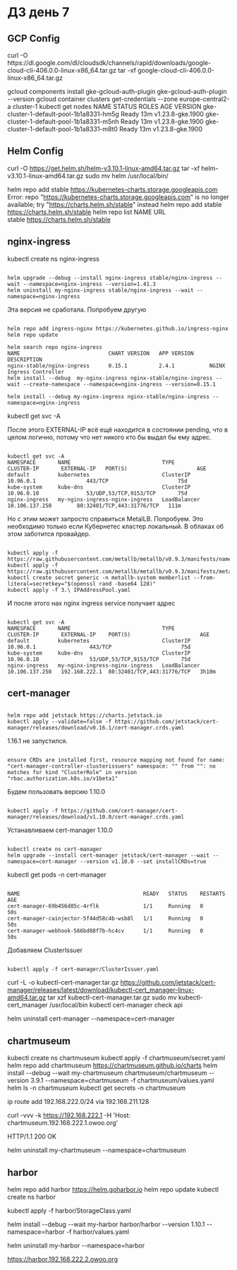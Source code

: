 <H1>ДЗ день 7</H1>

<H2>GCP Config </H2>
curl -O https://dl.google.com/dl/cloudsdk/channels/rapid/downloads/google-cloud-cli-406.0.0-linux-x86_64.tar.gz
tar -xf google-cloud-cli-406.0.0-linux-x86_64.tar.gz

gcloud components install gke-gcloud-auth-plugin
gke-gcloud-auth-plugin --version
gcloud container clusters get-credentials --zone europe-central2-a cluster-1
kubectl get nodes
NAME                                       STATUS   ROLES    AGE   VERSION
gke-cluster-1-default-pool-1b1a8331-hm5g   Ready    <none>   13m   v1.23.8-gke.1900
gke-cluster-1-default-pool-1b1a8331-m5nh   Ready    <none>   13m   v1.23.8-gke.1900
gke-cluster-1-default-pool-1b1a8331-m8t0   Ready    <none>   13m   v1.23.8-gke.1900



<H2>Helm Config</H2>

curl -O https://get.helm.sh/helm-v3.10.1-linux-amd64.tar.gz
tar -xf helm-v3.10.1-linux-amd64.tar.gz
sudo mv helm /usr/local/bin/

helm repo add stable https://kubernetes-charts.storage.googleapis.com
Error: repo "https://kubernetes-charts.storage.googleapis.com" is no longer available; try "https://charts.helm.sh/stable" instead
helm repo add stable https://charts.helm.sh/stable
helm repo list
NAME    URL                          
stable  https://charts.helm.sh/stable

<H2>nginx-ingress</H2>
kubectl create ns nginx-ingress
<pre><code>
helm upgrade --debug --install nginx-ingress stable/nginx-ingress --wait --namespace=nginx-ingress --version=1.41.3
helm uninstall my-nginx-ingress stable/nginx-ingress --wait --namespace=nginx-ingress
</pre></code>

Эта версия не сработала. Попробуем другую
<pre><code>
helm repo add ingress-nginx https://kubernetes.github.io/ingress-nginx
helm repo update

helm search repo nginx-ingress
NAME                            CHART VERSION   APP VERSION     DESCRIPTION                                       
nginx-stable/nginx-ingress      0.15.1          2.4.1           NGINX Ingress Controller
helm install --debug  my-nginx-ingress nginx-stable/nginx-ingress --wait --create-namespace --namespace=nginx-ingress --version=0.15.1

helm install --debug my-nginx-ingress nginx-stable/nginx-ingress --namespace=nginx-ingress
</pre></code>

kubectl get svc -A

После этого EXTERNAL-IP всё ещё находится в состоянии pending, что в целом логично, потому что нет никого кто бы выдал бы ему адрес.

<pre><code>
kubectl get svc -A
NAMESPACE       NAME                             TYPE           CLUSTER-IP       EXTERNAL-IP   PORT(S)                      AGE
default         kubernetes                       ClusterIP      10.96.0.1        <none>        443/TCP                      75d
kube-system     kube-dns                         ClusterIP      10.96.0.10       <none>        53/UDP,53/TCP,9153/TCP       75d
nginx-ingress   my-nginx-ingress-nginx-ingress   LoadBalancer   10.106.137.250   <pending>     80:32401/TCP,443:31776/TCP   111m
</pre></code>

Но с этим может запросто справиться MetalLB. Попробуем. Это необходимо только если Кубернетес кластер локальный. В облаках об этом заботится провайдер.

<pre><code>
kubectl apply -f https://raw.githubusercontent.com/metallb/metallb/v0.9.3/manifests/namespace.yaml
kubectl apply -f https://raw.githubusercontent.com/metallb/metallb/v0.9.3/manifests/metallb.yaml
kubectl create secret generic -n metallb-system memberlist --from-literal=secretkey="$(openssl rand -base64 128)"
kubectl apply -f 3.\ IPAddressPool.yaml
</pre></code>

И после этого нах nginx ingress service получает адрес

<pre><code>
kubectl get svc -A
NAMESPACE       NAME                             TYPE           CLUSTER-IP       EXTERNAL-IP    PORT(S)                      AGE
default         kubernetes                       ClusterIP      10.96.0.1        <none>         443/TCP                      75d
kube-system     kube-dns                         ClusterIP      10.96.0.10       <none>         53/UDP,53/TCP,9153/TCP       75d
nginx-ingress   my-nginx-ingress-nginx-ingress   LoadBalancer   10.106.137.250   192.168.222.1  80:32401/TCP,443:31776/TCP   3h10m
</pre></code>

<H2>cert-manager</H2>

<pre><code>
helm repo add jetstack https://charts.jetstack.io
kubectl apply --validate=false -f https://github.com/jetstack/cert-manager/releases/download/v0.16.1/cert-manager.crds.yaml
</pre></code>

1.16.1 не запустился.
<pre><code>
ensure CRDs are installed first, resource mapping not found for name: "cert-manager-controller-clusterissuers" namespace: "" from "": no matches for kind "ClusterRole" in version "rbac.authorization.k8s.io/v1beta1"
</pre></code>

Будем пользовать версию 1.10.0
<pre><code>
kubectl apply -f https://github.com/cert-manager/cert-manager/releases/download/v1.10.0/cert-manager.crds.yaml
</pre></code>

Устанавливаем cert-manager 1.10.0
<pre><code>
kubectl create ns cert-manager
helm upgrade --install cert-manager jetstack/cert-manager --wait --namespace=cert-manager --version v1.10.0 --set installCRDs=true
</pre></code>

kubectl get pods -n cert-manager
<pre><code>
NAME                                       READY   STATUS    RESTARTS   AGE
cert-manager-69b456d85c-4rflk              1/1     Running   0          50s
cert-manager-cainjector-5f44d58c4b-wsb8l   1/1     Running   0          50s
cert-manager-webhook-566bd88f7b-hc4cv      1/1     Running   0          50s
</pre></code>

Добавляем ClusterIssuer
<pre><code>
kubectl apply -f cert-manager/ClusterIssuer.yaml
</pre></code>

curl -L -o kubectl-cert-manager.tar.gz https://github.com/jetstack/cert-manager/releases/latest/download/kubectl-cert_manager-linux-amd64.tar.gz
tar xzf kubectl-cert-manager.tar.gz
sudo mv kubectl-cert_manager /usr/local/bin
kubectl cert-manager check api

helm uninstall cert-manager --namespace=cert-manager

<H2>chartmuseum</H2>

kubectl create ns chartmuseum
kubectl apply -f chartmuseum/secret.yaml
helm repo add chartmuseum https://chartmuseum.github.io/charts
helm install --debug --wait my-chartmuseum chartmuseum/chartmuseum --version 3.9.1 --namespace=chartmuseum -f chartmuseum/values.yaml
helm ls -n chartmuseum
kubectl get secrets -n chartmuseum


ip route add 192.168.222.0/24 via 192.168.211.128

curl -vvv -k https://192.168.222.1 -H 'Host: chartmuseum.192.168.222.1.owoo.org'

HTTP/1.1 200 OK

helm uninstall my-chartmuseum --namespace=chartmuseum

<H2>harbor</H2>

helm repo add harbor https://helm.goharbor.io
helm repo update
kubectl create ns harbor

kubectl apply -f harbor/StorageClass.yaml

helm install --debug --wait my-harbor harbor/harbor --version 1.10.1 --namespace=harbor -f harbor/values.yaml

helm uninstall my-harbor --namespace=harbor

https://harbor.192.168.222.2.owoo.org